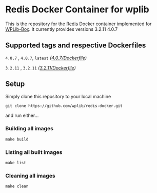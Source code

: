 # Redis Docker Container for wplib
This is the repository for the [Redis](https://redis.io/) Docker container implemented for [WPLib-Box](https://github.com/wplib/wplib-box).
It currently provides versions 3.2.11 4.0.7


## Supported tags and respective Dockerfiles

`4.0.7` , `4.0.7`, `latest` _([4.0.7/Dockerfile](https://github.com/wplib/redis-docker/blob/master/4.0.7/Dockerfile))_

`3.2.11` , `3.2.11` _([3.2.11/Dockerfile](https://github.com/wplib/redis-docker/blob/master/3.2.11/Dockerfile))_


## Setup
Simply clone this repository to your local machine

`git clone https://github.com/wplib/redis-docker.git`

and run either...


### Building all images
`make build`


### Listing all built images
`make list`


### Cleaning all images
`make clean`
